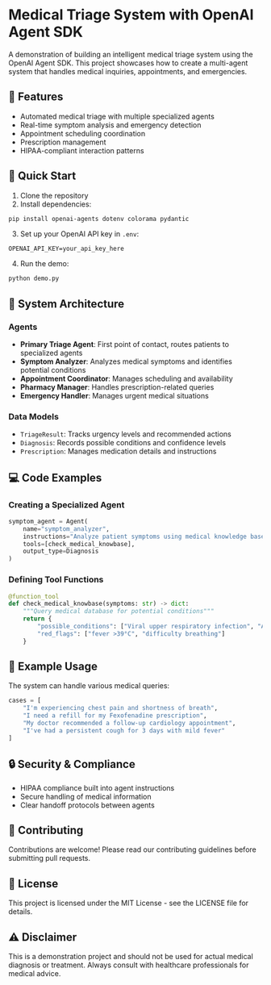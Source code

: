 # Medical Triage System with OpenAI Agent SDK

A demonstration of building an intelligent medical triage system using the OpenAI Agent SDK. This project showcases how to create a multi-agent system that handles medical inquiries, appointments, and emergencies.

## 🏥 Features

- Automated medical triage with multiple specialized agents
- Real-time symptom analysis and emergency detection
- Appointment scheduling coordination
- Prescription management
- HIPAA-compliant interaction patterns

## 🚀 Quick Start

1. Clone the repository
2. Install dependencies:
```bash
pip install openai-agents dotenv colorama pydantic
```

3. Set up your OpenAI API key in `.env`:
```env
OPENAI_API_KEY=your_api_key_here
```

4. Run the demo:
```bash
python demo.py
```

## 🔧 System Architecture

### Agents
- **Primary Triage Agent**: First point of contact, routes patients to specialized agents
- **Symptom Analyzer**: Analyzes medical symptoms and identifies potential conditions
- **Appointment Coordinator**: Manages scheduling and availability
- **Pharmacy Manager**: Handles prescription-related queries
- **Emergency Handler**: Manages urgent medical situations

### Data Models
- `TriageResult`: Tracks urgency levels and recommended actions
- `Diagnosis`: Records possible conditions and confidence levels
- `Prescription`: Manages medication details and instructions

## 💻 Code Examples

### Creating a Specialized Agent
```python
symptom_agent = Agent(
    name="symptom_analyzer",
    instructions="Analyze patient symptoms using medical knowledge base...",
    tools=[check_medical_knowbase],
    output_type=Diagnosis
)
```

### Defining Tool Functions
```python
@function_tool
def check_medical_knowbase(symptoms: str) -> dict:
    """Query medical database for potential conditions"""
    return {
        "possible_conditions": ["Viral upper respiratory infection", "Allergic rhinitis"],
        "red_flags": ["fever >39°C", "difficulty breathing"]
    }
```

## 📝 Example Usage

The system can handle various medical queries:
```python
cases = [
    "I'm experiencing chest pain and shortness of breath",
    "I need a refill for my Fexofenadine prescription",
    "My doctor recommended a follow-up cardiology appointment",
    "I've had a persistent cough for 3 days with mild fever"
]
```

## 🔒 Security & Compliance

- HIPAA compliance built into agent instructions
- Secure handling of medical information
- Clear handoff protocols between agents

## 🤝 Contributing

Contributions are welcome! Please read our contributing guidelines before submitting pull requests.

## 📄 License

This project is licensed under the MIT License - see the LICENSE file for details.

## ⚠️ Disclaimer

This is a demonstration project and should not be used for actual medical diagnosis or treatment. Always consult with healthcare professionals for medical advice.
